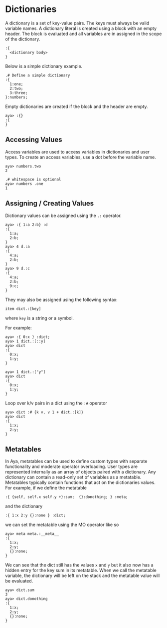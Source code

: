 # Dictionaries

A dictionary is a set of key-value pairs. The keys must always be valid variable names. A dictionary literal is created using a block with an empty header. The block is evaluated and all variables are in assigned in the scope of the dictionary.

```
:{
  <dictionary body>
}
```

Below is a simple dictionary example.

```
.# Define a simple dictionary
:{
  1:one;
  2:two;
  3:three;
}:numbers;
```

Empty dictionaries are created if the block and the header are empty.

```
aya> :{}
:{
}
```

## Accessing Values

Access variables are used to access variables in dictionaries and user types. To create an access variables, use a dot before the variable name.

```
aya> numbers.two
2

.# whitespace is optional
aya> numbers .one
1
```

## Assigning / Creating Values

Dictionary values can be assigned using the `.:` operator.

```
aya> :{ 1:a 2:b} :d
:{
  1:a;
  2:b;
}
aya> 4 d.:a
:{
  4:a;
  2:b;
}
aya> 9 d.:c
:{
  4:a;
  2:b;
  9:c;
}
```

They may also be assigned using the following syntax:

```
item dict.:[key]
```

where `key` is a string or a symbol.

For example:

```
aya> :{ 0:x } :dict;
aya> 1 dict.:[::y]
aya> dict
:{
  0:x;
  1:y;
}

aya> 1 dict.:["y"]
aya> dict
:{
  0:x;
  1:y;
}
```

Loop over k/v pairs in a dict using the `:#` operator

```
aya> dict :# {k v, v 1 + dict.:[k]}
aya> dict
:{
  1:x;
  2:y;
}
```

## Metatables

In Aya, metatables can be used to define custom types with separate functionality and moderate operator overloading. User types are represented internally as an array of objects paired with a dictionary.
Any dictionary can contain a read-only set of variables as a metatable. Metatables typically contain functions that act on the dictionaries values. For example, if we define the metatable

```
:{ {self, self.x self.y +}:sum;  {}:donothing; } :meta;
```

and the dictionary

```
:{ 1:x 2:y {}:none } :dict;
```

we can set the metatable using the MO operator like so

```
aya> meta meta.:__meta__
:{
  1:x;
  2:y;
  {}:none;
}
```

We can see that the dict still has the values `x` and `y` but it also now has a hidden entry for the key sum in its metatable. When we call the metatable variable, the dictionary will be left on the stack and the metatable value will be evaluated.

```
aya> dict.sum
3
aya> dict.donothing
:{
  1:x;
  2:y;
  {}:none;
}
```